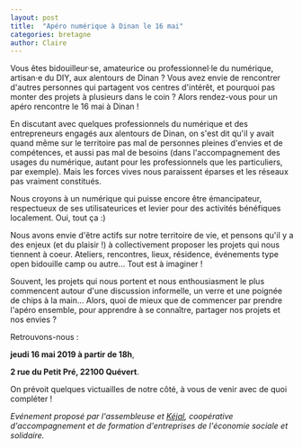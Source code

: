 ```yaml
---
layout: post
title:  "Apéro numérique à Dinan le 16 mai"
categories: bretagne
author: Claire
---
```


Vous êtes bidouilleur·se, amateurice ou professionnel·le du numérique, artisan·e du DIY, aux alentours de Dinan ? Vous avez envie de rencontrer d'autres personnes qui partagent vos centres d'intérêt, et pourquoi pas monter des projets à plusieurs dans le coin ? Alors rendez-vous pour un apéro rencontre le 16 mai à Dinan !

<!--more-->

En discutant avec quelques professionnels du numérique et des entrepreneurs engagés aux alentours de Dinan, on s'est dit qu'il y avait quand même sur le territoire pas mal de personnes pleines d'envies et de compétences, et aussi pas mal de besoins (dans l'accompagnement des usages du numérique, autant pour les professionnels que les particuliers, par exemple). Mais les forces vives nous paraissent éparses et les réseaux pas vraiment constitués.

Nous croyons à un numérique qui puisse encore être émancipateur, respectueux de ses utilisateurices et levier pour des activités bénéfiques localement. Oui, tout ça :)

Nous avons envie d'être actifs sur notre territoire de vie, et pensons qu'il y a des enjeux (et du plaisir !) à collectivement proposer les projets qui nous tiennent à coeur. Ateliers, rencontres, lieux, résidence, événements type open bidouille camp ou autre... Tout est à imaginer !

Souvent, les projets qui nous portent et nous enthousiasment le plus commencent autour d'une discussion informelle, un verre et une poignée de chips à la main... Alors, quoi de mieux que de commencer par prendre l'apéro ensemble, pour apprendre à se connaître, partager nos projets et nos envies ?

Retrouvons-nous :

**jeudi 16 mai 2019 à partir de 18h**,

**2 rue du Petit Pré, 22100 Quévert**. 

On prévoit quelques victuailles de notre côté, à vous de venir avec de quoi compléter !


*Evénement proposé par l'assembleuse et [Kéjal](https://www.kejal.fr/), coopérative d'accompagnement et de formation d'entreprises de l'économie sociale et solidaire.*



